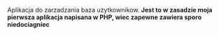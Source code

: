 Aplikacja do zarzadzania baza uzytkownikow. **Jest to w zasadzie moja pierwsza aplikacja napisana w PHP, wiec zapewne zawiera sporo niedociagniec**
